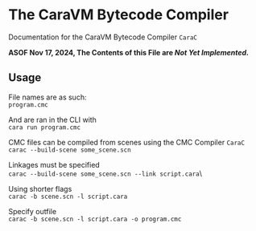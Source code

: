 # The CaraVM Bytecode Compiler

Documentation for the CaraVM Bytecode Compiler `CaraC`

__ASOF Nov 17, 2024, The Contents of this File are *Not Yet Implemented.*__

## Usage

File names are as such:\
`program.cmc`

And are ran in the CLI with\
`cara run program.cmc`

CMC files can be compiled from scenes using the CMC Compiler `CaraC`\
`carac --build-scene some_scene.scn`

Linkages must be specified\
`carac --build-scene some_scene.scn --link script.cara`\

Using shorter flags\
`carac -b scene.scn -l script.cara`

Specify outfile\
`carac -b scene.scn -l script.cara -o program.cmc`
